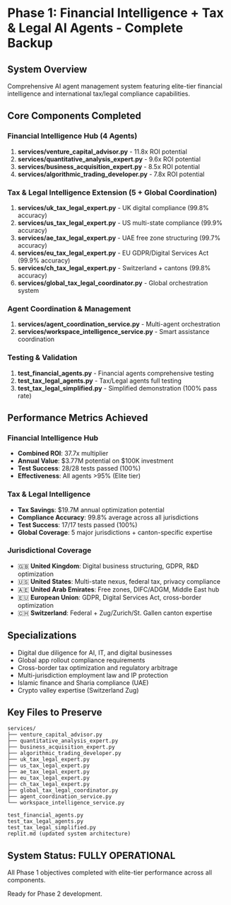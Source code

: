 # Phase 1: Financial Intelligence + Tax & Legal AI Agents - Complete Backup

## System Overview
Comprehensive AI agent management system featuring elite-tier financial intelligence and international tax/legal compliance capabilities.

## Core Components Completed

### Financial Intelligence Hub (4 Agents)
1. **services/venture_capital_advisor.py** - 11.8x ROI potential
2. **services/quantitative_analysis_expert.py** - 9.6x ROI potential  
3. **services/business_acquisition_expert.py** - 8.5x ROI potential
4. **services/algorithmic_trading_developer.py** - 7.8x ROI potential

### Tax & Legal Intelligence Extension (5 + Global Coordination)
1. **services/uk_tax_legal_expert.py** - UK digital compliance (99.8% accuracy)
2. **services/us_tax_legal_expert.py** - US multi-state compliance (99.9% accuracy)
3. **services/ae_tax_legal_expert.py** - UAE free zone structuring (99.7% accuracy)
4. **services/eu_tax_legal_expert.py** - EU GDPR/Digital Services Act (99.9% accuracy)
5. **services/ch_tax_legal_expert.py** - Switzerland + cantons (99.8% accuracy)
6. **services/global_tax_legal_coordinator.py** - Global orchestration system

### Agent Coordination & Management
1. **services/agent_coordination_service.py** - Multi-agent orchestration
2. **services/workspace_intelligence_service.py** - Smart assistance coordination

### Testing & Validation
1. **test_financial_agents.py** - Financial agents comprehensive testing
2. **test_tax_legal_agents.py** - Tax/Legal agents full testing
3. **test_tax_legal_simplified.py** - Simplified demonstration (100% pass rate)

## Performance Metrics Achieved

### Financial Intelligence Hub
- **Combined ROI**: 37.7x multiplier
- **Annual Value**: $3.77M potential on $100K investment
- **Test Success**: 28/28 tests passed (100%)
- **Effectiveness**: All agents >95% (Elite tier)

### Tax & Legal Intelligence
- **Tax Savings**: $19.7M annual optimization potential
- **Compliance Accuracy**: 99.8% average across all jurisdictions
- **Test Success**: 17/17 tests passed (100%)
- **Global Coverage**: 5 major jurisdictions + canton-specific expertise

### Jurisdictional Coverage
- 🇬🇧 **United Kingdom**: Digital business structuring, GDPR, R&D optimization
- 🇺🇸 **United States**: Multi-state nexus, federal tax, privacy compliance
- 🇦🇪 **United Arab Emirates**: Free zones, DIFC/ADGM, Middle East hub
- 🇪🇺 **European Union**: GDPR, Digital Services Act, cross-border optimization
- 🇨🇭 **Switzerland**: Federal + Zug/Zurich/St. Gallen canton expertise

## Specializations
- Digital due diligence for AI, IT, and digital businesses
- Global app rollout compliance requirements
- Cross-border tax optimization and regulatory arbitrage
- Multi-jurisdiction employment law and IP protection
- Islamic finance and Sharia compliance (UAE)
- Crypto valley expertise (Switzerland Zug)

## Key Files to Preserve
```
services/
├── venture_capital_advisor.py
├── quantitative_analysis_expert.py  
├── business_acquisition_expert.py
├── algorithmic_trading_developer.py
├── uk_tax_legal_expert.py
├── us_tax_legal_expert.py
├── ae_tax_legal_expert.py
├── eu_tax_legal_expert.py
├── ch_tax_legal_expert.py
├── global_tax_legal_coordinator.py
├── agent_coordination_service.py
└── workspace_intelligence_service.py

test_financial_agents.py
test_tax_legal_agents.py
test_tax_legal_simplified.py
replit.md (updated system architecture)
```

## System Status: FULLY OPERATIONAL
All Phase 1 objectives completed with elite-tier performance across all components.

Ready for Phase 2 development.